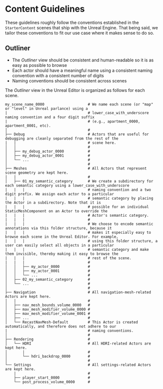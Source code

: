 # Content Guidelines

These guidelines roughly follow the conventions established in the `StarterContent` scenes that ship with the Unreal Engine. That being said, we tailor these conventions to fit our use case where it makes sense to do so.

## Outliner

- The _Outliner_ view should be consistent and human-readable so it is as easy as possible to browse
- Each actor should have a meaningful name using a consistent naming convention with a consistent number of digits
- Naming conventions should be consistent across scenes

The _Outliner_ view in the Unreal Editor is organized as follows for each scene.

```
my_scene_name_0000                    # We name each scene (or "map" or "level" in Unreal parlance) using a
|                                     # lower_case_with_underscore naming convention and a four digit suffix
|                                     # (e.g., apartment_0000, apartment_0001, etc).
│                                     #
├── Debug                             # Actors that are useful for debugging are cleanly separated from the rest of the
|   |                                 # scene here.
│   │                                 #
│   ├── my_debug_actor_0000           #
│   ├── my_debug_actor_0001           #
│   └── ...                           #
│                                     #
├── Meshes                            # All Actors that represent scene geometry are kept here.
|   |                                 #
│   ├── 01_my_semantic_category       # We create a subdirectory for each semantic category using a lower_case_with_underscore
|   |   |                             # naming convention and a two digit prefix. We assign each actor to a particular
|   |   |                             # semantic category by placing the Actor in a subdirectory. Note that it is
|   |   |                             # possible for an individual StaticMeshComponent on an Actor to override the
|   |   |                             # Actor's semantic category.
|   |   |                             # 
|   |   |                             # We choose to encode semantic annotations via this folder structure, because it
|   |   |                             # makes it especially easy to  browse each scene in the Unreal Editor. For example,
|   |   |                             # using this folder structure, a user can easily select all objects in a particular
|   |   |                             # semantic category and make them invisible, thereby making it easy to browse the
|   |   |                             # rest of the scene.
|   |   |                             #
│   │   ├── my_actor_0000             #
│   │   ├── my_actor_0001             #
│   │   └── ...                       #
│   ├── 02_my_semantic_category       #
│   └── ...                           #
│                                     #  
├── Navigation                        # All navigation-mesh-related Actors are kept here.
│   |                                 #
│   ├── nav_mesh_bounds_volume_0000   #
│   ├── mav_mesh_modifier_volume_0000 #
│   ├── mav_mesh_modifier_volume_0001 #
│   ├── ...                           #
│   └── RecastNavMesh-Default         # This Actor is created automatically, and therefore does not adhere to our
|                                     # naming conventions.
│                                     #
├── Rendering                         #
│   └── HDRI                          # All HDRI-related Actors are kept here.
│       |                             #
│       └── hdri_backdrop_0000        #
│                                     #
└── Settings                          # All settings-related Actors are kept here.
    |                                 #
    ├── player_start_0000             #
    └── post_process_volume_0000      #
```
